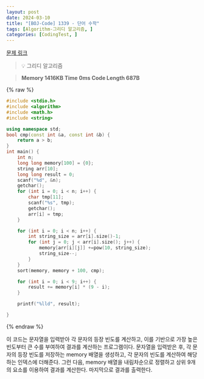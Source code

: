 ```yaml
---
layout: post
date: 2024-03-10
title: "[BOJ-Code] 1339 - 단어 수학"
tags: [Algorithm-그리디 알고리즘, ]
categories: [CodingTest, ]
---
```


[문제 링크](https://www.acmicpc.net/problem/1339)


> 💡 그리디 알고리즘


> **Memory   1416KB                                   Time   0ms                                Code Length   687B**



{% raw %}
```c++
#include <stdio.h>
#include <algorithm>
#include <math.h>
#include <string>

using namespace std;
bool cmp(const int &a, const int &b) {
	return a > b;
}
int main() {
	int n;
	long long memory[100] = {0};
	string arr[10];
	long long result = 0;
	scanf("%d", &n);
	getchar();
	for (int i = 0; i < n; i++) {
		char tmp[11];
		scanf("%s", tmp);
		getchar();
		arr[i] = tmp;
	}

	for (int i = 0; i < n; i++) {
		int string_size = arr[i].size()-1;
		for (int j = 0; j < arr[i].size(); j++) {
			memory[arr[i][j]] +=pow(10, string_size);
			string_size--;
		}
	}
	sort(memory, memory + 100, cmp);

	for (int i = 0; i < 9; i++) {
		result += memory[i] * (9 - i);
	}

	printf("%lld", result);

}
```
{% endraw %}



이 코드는 문자열을 입력받아 각 문자의 등장 빈도를 계산하고, 이를 기반으로 가장 높은 빈도부터 큰 수를 부여하여 결과를 계산하는 프로그램이다. 문자열을 입력받은 후, 각 문자의 등장 빈도를 저장하는 memory 배열을 생성하고, 각 문자의 빈도를 계산하여 해당하는 인덱스에 더해준다. 그런 다음, memory 배열을 내림차순으로 정렬하고 상위 9개의 요소를 이용하여 결과를 계산한다. 마지막으로 결과를 출력한다.

